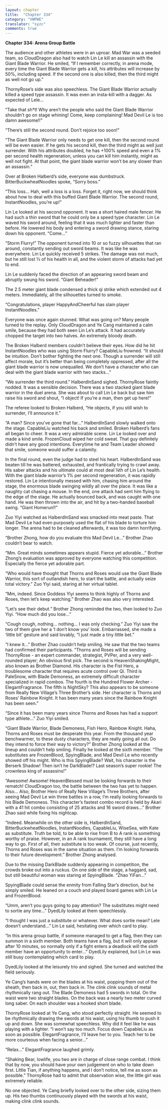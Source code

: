 ```yaml
---
layout: chapter
title:  "Chapter 334"
category: "VWPWE"
translator: "syzc"
comments: true
---
```


**Chapter 334: Arena Group Battle**

The audience and other athletes were in an uproar. Mad War was a seeded team, so CloudDragon also had to watch Lin Le kill an assassin with the Giant Blade Warrior. He smiled, “If I remember correctly, in arena mode, every time the Giant Blade Warrior gets a kill, his attributes will increase by 50%, including speed. If the second one is also killed, then the third might as well not go up.”

ThornyRose’s side was also speechless. The Giant Blade Warrior actually killed a speed type assassin. It was even an insta-kill with a dagger. As expected of Lele...

“Take that sh\*t! Why aren’t the people who said the Giant Blade Warrior shouldn’t go on stage whining! Come, keep complaining! Mad Devil Le is too damn awesome!!”

“There’s still the second round. Don’t rejoice too soon!”

“The Giant Blade Warrior only needs to get one kill, then the second round will be even easier. If he gets his second kill, then the third might as well just surrender. With his attributes doubled, he has +100% speed and even a 1% per second health regeneration, unless you can kill him instantly, might as well not fight. At that point, the giant blade warrior won’t be any slower than an assassin.”

Over at Broken Halberd’s side, everyone was dumbstruck. BitterBuckwheatNoodles spoke, “Sorry boss.”

“This loss… Hah, well a loss is a loss. Forget it, right now, we should think about how to deal with this buffed Giant Blade Warrior. The second round, InstantNoodles, you’re up!”

Lin Le looked at his second opponent. It was a short haired male fencer. He had such a thin sword that he could only be a speed type character. Lin Le waved his sword around, feeling that it was much lighter and faster than before. He lowered his body and entering a sword drawing stance, staring down his opponent. “Come...”

“Storm Flurry!” The opponent turned into 10 or so fuzzy silhouettes that ran around, constantly sending out sword beams. It was like he was everywhere. Lin Le quickly received 5 strikes. The damage was not much, but he still lost ⅓ of his health in all, and the violent storm of attacks had yet to end.

Lin Le suddenly faced the direction of an appearing sword beam and abruptly swung his sword. “Giant Beheader!”

The 2.5 meter giant blade condensed a thick qi strike which extended out 4 meters. Immediately, all the silhouettes turned to smoke.

“Congratulations, player HappyAndCheerful has slain player InstantNoodles.”

Everyone was once again stunned. What was going on? Many people turned to the replay. Only CloudDragon and Ye Cang maintained a calm smile, because they had both seen Lin Le’s attack. It had accurately chopped the target into two halves. An extremely bloody death.

The Broken Halberd members couldn’t believe their eyes. How did he hit InstantNoodles who was using Storm Flurry? CapableLiu frowned. “It should be intuition. Don’t bother fighting the next one. Though a surrender will still affect morale, but it’s better than being completely oppressed, after all the giant blade warrior is now unequalled. We don’t have a character who can deal with the giant blade warrior with two stacks...”

“We surrender the third round.” HalberdInSand sighed. ThornyRose faintly nodded. It was a sensible decision. There was a two stacked giant blade warrior in the duel arena. She was about to call Lin Le back but saw him raise his sword and shout, “I object! If you’re a man, then get up here!”

The referee looked to Broken Halberd, “He objects, if you still wish to surrender, I’ll announce it.”

“A man? Since you’ve gone that far...” HalberdInSand slowly walked onto the stage. CapableLiu watched his back and smiled. Broken Halberd’s fans all began to cheer. It was a very admirable scene. Lin Le looked over and made a kind smile. FrozenCloud wiped her cold sweat. That guy definitely didn’t have any good intentions. Everytime he and Team Leader showed that smile, someone would suffer a calamity.

In the final round, even the judge had to steel his heart. HalberdInSand was beaten till he was battered, exhausted, and frantically trying to crawl away. His saber attacks and his ultimate could at most deal ¼th of Lin Le’s health. With the giant blade warrior’s 1% per second regeneration, it was rapidly restored. Lin Le intentionally messed with him, chasing him around the stage, the enormous blade swinging wildly all over the place. It was like a naughty cat chasing a mouse. In the end, one attack had sent him flying to the edge of the stage. He actually bounced back, and was caught with one hand. He was then thrown into the air, and hit by a two-handed baseball swing. “Giant Homerun!!”

Zuo Yiyi watched as HalberdInSand was smacked into meat paste. That Mad Devil Le had even purposely used the flat of his blade to torture him longer. The arena had to be cleaned afterwards, it was too damn horrifying.

“Brother Zhong, how do you evaluate this Mad Devil Le...” Brother Zhao couldn’t bear to watch.

“Mm. Great minds sometimes appears stupid. Fierce yet adorable...” Brother Zhong’s evaluation was approved by everyone watching this competition. Especially the fierce yet adorable part.

“Who would have thought that Thorns and Roses would use the Giant Blade Warrior, this sort of outlandish hero, to start the battle, and actually seize total victory.” Zuo Yiyi said, staring at her virtual tablet.

“Mm, indeed. Since Goddess Yiyi seems to think highly of Thorns and Roses, then let’s keep watching.” Brother Zhao was also very interested.

“Let’s see their debut.” Brother Zhong reminded the two, then looked to Zuo Yiyi. “How much did you lose...”

“Cough cough, nothing… nothing… I was only checking.” Zuo Yiyi saw the two of them give her a ‘I don’t know you’ look. Embarrassed, she made a ‘little bit’ gesture and said lovably, “I just made a tiny little bet.” 

“I knew it…” Brother Zhao couldn’t help smiling. He saw that the two teams had confirmed their participants. “Thorns and Roses will be sending ThornyRose - an expert commander, strategist, PVPer, and a very well-rounded player; An obvious first pick. The second is HeavenShakingMight, also known as Brother Diamond. His character is the Fist Hero, a troublesome character that requires acute control over Qi. Third is PaleSnow, with Blade Demoness, an extremely difficult character specialized in rapid combos. The fourth is the Hundred Flower Archer - ElegantFragrance. The fifth is NightSky? This also appears to be someone from Really New Village’s Three Brother’s side. Her character is Thorns and Roses’ Rainbow Knight. It has been many years since the Rainbow Knight has been seen.”

“Since it has been many years since Thorns and Roses has had a support type athlete...” Zuo Yiyi smiled.

“Giant Blade Warrior, Blade Demoness, Fish Hero, Rainbow Knight. Haha, Thorns and Roses must be desperate this year. From the thousand year benchwarmer, to these dusty characters, they are really going all out. Do they intend to force their way to victory?” Brother Zhong looked at the lineup and couldn’t help smiling. Finally he looked at the sixth member. “The substitutes are FrozenBlood, SpyingBlade, and Mad Devil Le who recently showed off his might. Who is this SpyingBlade? Wait, his character is the Berserk Shadow! Then isn’t he DarkBlade!? Last season’s super rookie! The crownless king of assassins!”

“Awesome! Awsome! HeavenBlessed must be looking forwards to their rematch! CloudDragon too, the battle between the two has yet to happen. Also… Also, Brother Hero of Really New Village’s Three Brothers, after seeing Mad Devil Le win three battles in a row, I’m really looking forwards to his Blade Demoness. This character’s fastest combo record is held by Akari with a 41 hit combo consisting of 25 attacks and 16 sword draws...” Brother Zhao said while fixing his nightcap.

“Indeed. Meanwhile on the other side is, HalberdInSand, BitterBuckwheatNoodles, InstantNoodles, CapableLiu, WiseSea, with Kate as substitute. Truth be told, to be able to rise from B to A rank is something worthy of praise. However, in an A rank tournament, they still have a long way to go. First of all, their substitute is too weak. Of course, just recently, Thorns and Roses was in the same situation as them. I’m looking forwards to their future development.” Brother Zhong analysed.

Due to the missing DarkBlade suddenly appearing in competition, the crowds broke out into a ruckus. On one side of the stage, a haggard, sad, but still beautiful woman was staring at SpyingBlade. “Zhao YiFan...” 

SpyingBlade could sense the enmity from Falling Star’s direction, but he simply smiled. He leaned on a couch and played board games with Lin Le and FrozenBlood.

“Umm, aren’t you guys going to pay attention? The substitutes might need to sortie any time...” DyedLily looked at them speechlessly.

“I thought I was just a substitute or whatever. What does sortie mean? Lele doesn’t understand...” Lin Le said, hesitating over which card to play.

“In this arena group battle, if someone managed to get a flag, then they can summon in a sixth member. Both teams have a flag, but it will only appear after 10 minutes, so normally only if a fight enters a deadlock will the sixth member have an opportunity to enter...” DyedLily explained, but Lin Le was still busy contemplating which card to play.

DyedLily looked at the leisurely trio and sighed. She turned and watched the field seriously.

Ye Cang’s hands were on the blades at his waist, popping them out of the sheath, then back in, out, then back in. The clink clink sounds of metal rhythmically rang out. The Blade Demoness had 5 swords in total. On the waist were two straight blades. On the back was a nearly two meter curved long saber. On each shoulder was a hooked short blade.

ThornyRose looked at Ye Cang, who stood perfectly straight. He seemed to be rhythmically drawing the swords at his waist, using his thumb to push it up and down. She was somewhat speechless. Why did it feel like he was playing with a lighter. “I won’t say too much. Focus down CapableLiu as soon as possible. ElegantFragrance, I’ll leave her to you. Teach her to be more courteous when facing a senior...”

“Relax...” ElegantFragrance laughed grimly.

“Shaking Bear, lowlife, you two are in charge of close range combat. I think that by now, you should have your own judgement on who to take down first. Little Tian, if anything happens, and I don’t notice, tell me as soon as possible.” ThornyRose had to admit that observation wise, the little girl was extremely reliable.

No one objected. Ye Cang briefly looked over to the other side, sizing them up. His two thumbs continuously played with the swords at his waist, making clink clink sounds.
